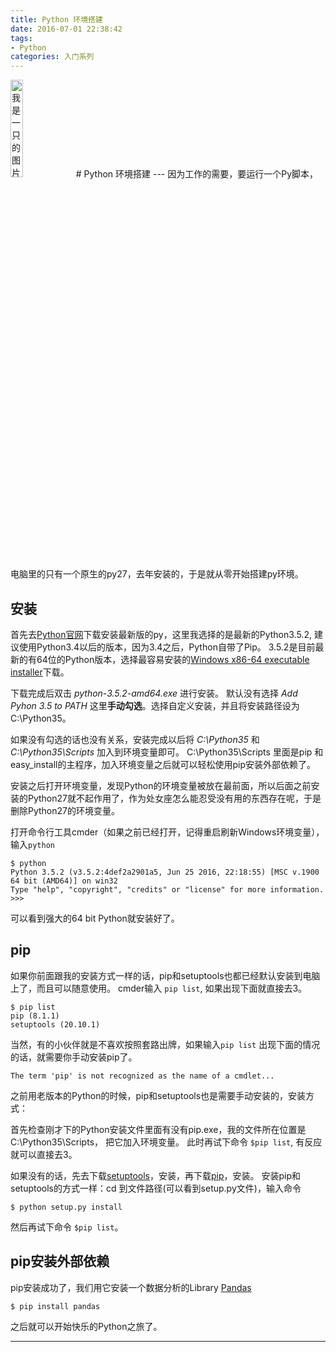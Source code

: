 ```yaml
---
title: Python 环境搭建
date: 2016-07-01 22:38:42
tags: 
- Python
categories: 入门系列
---
```

<img src="/assets/img/Python_logo.png" alt="我是一只的图片" width="20%">
# Python 环境搭建
---
因为工作的需要，要运行一个Py脚本，电脑里的只有一个原生的py27，去年安装的，于是就从零开始搭建py环境。

<!-- more -->
## 安装 
首先去[Python官网][2]下载安装最新版的py，这里我选择的是最新的Python3.5.2, 建议使用Python3.4以后的版本，因为3.4之后，Python自带了Pip。 3.5.2是目前最新的有64位的Python版本，选择最容易安装的[Windows x86-64 executable installer][3]下载。

下载完成后双击 *python-3.5.2-amd64.exe* 进行安装。
默认没有选择 *Add Pyhon 3.5 to PATH*  这里**手动勾选**。选择自定义安装，并且将安装路径设为 C:\Python35。

如果没有勾选的话也没有关系，安装完成以后将 *C:\Python35* 和 *C:\Python35\Scripts* 加入到环境变量即可。
C:\Python35\Scripts 里面是pip 和easy_install的主程序，加入环境变量之后就可以轻松使用pip安装外部依赖了。

安装之后打开环境变量，发现Python的环境变量被放在最前面，所以后面之前安装的Python27就不起作用了，作为处女座怎么能忍受没有用的东西存在呢，于是删除Python27的环境变量。

打开命令行工具cmder（如果之前已经打开，记得重启刷新Windows环境变量），输入`python`

```
$ python
Python 3.5.2 (v3.5.2:4def2a2901a5, Jun 25 2016, 22:18:55) [MSC v.1900 64 bit (AMD64)] on win32
Type "help", "copyright", "credits" or "license" for more information.
>>>
```
可以看到强大的64 bit Python就安装好了。

## pip 
如果你前面跟我的安装方式一样的话，pip和setuptools也都已经默认安装到电脑上了，而且可以随意使用。
cmder输入 `pip list`, 如果出现下面就直接去3。
```
$ pip list
pip (8.1.1)
setuptools (20.10.1)
```
当然，有的小伙伴就是不喜欢按照套路出牌，如果输入`pip list` 出现下面的情况的话，就需要你手动安装pip了。
```
The term 'pip' is not recognized as the name of a cmdlet...
```
之前用老版本的Python的时候，pip和setuptools也是需要手动安装的，安装方式：

首先检查刚才下的Python安装文件里面有没有pip.exe，我的文件所在位置是C:\Python35\Scripts， 把它加入环境变量。
此时再试下命令 `$pip list`, 有反应就可以直接去3。

如果没有的话，先去下载[setuptools][4]，安装，再下载[pip][5]，安装。
安装pip和setuptools的方式一样：cd 到文件路径(可以看到setup.py文件)，输入命令
```
$ python setup.py install
```
然后再试下命令 `$pip list`。
## pip安装外部依赖
pip安装成功了，我们用它安装一个数据分析的Library [Pandas][6]
```
$ pip install pandas
```
之后就可以开始快乐的Python之旅了。

---


  [1]: https://www.python.org/static/img/python-logo.png
  [2]: https://www.python.org/downloads/
  [3]: https://www.python.org/ftp/python/3.5.2/python-3.5.2-amd64.exe
  [4]: https://pypi.python.org/packages/89/86/ab1bf3a2550dcf43e2f5e77d72e9edb53dc701e78cbf07ef88ff8a08333e/setuptools-23.1.0.zip#md5=6125a9e3baeaae26f72b257a5defdc62
  [5]: https://pypi.python.org/packages/e7/a8/7556133689add8d1a54c0b14aeff0acb03c64707ce100ecd53934da1aa13/pip-8.1.2.tar.gz#md5=87083c0b9867963b29f7aba3613e8f4a
  [6]: http://pandas.pydata.org/